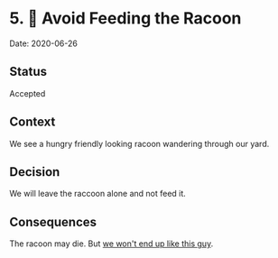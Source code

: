 # 5. 🦝 Avoid Feeding the Racoon

Date: 2020-06-26

## Status

Accepted

## Context

We see a hungry friendly looking racoon wandering through our yard.

## Decision

We will leave the raccoon alone and not feed it.

## Consequences

The racoon may die. But [we won't end up like this guy](https://youtu.be/ov6n_FXXg_g).
